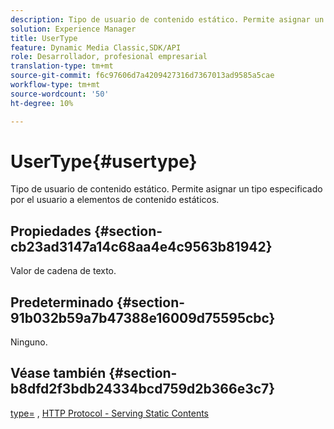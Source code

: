 ```yaml
---
description: Tipo de usuario de contenido estático. Permite asignar un tipo especificado por el usuario a elementos de contenido estáticos.
solution: Experience Manager
title: UserType
feature: Dynamic Media Classic,SDK/API
role: Desarrollador, profesional empresarial
translation-type: tm+mt
source-git-commit: f6c97606d7a4209427316d7367013ad9585a5cae
workflow-type: tm+mt
source-wordcount: '50'
ht-degree: 10%

---
```



# UserType{#usertype}

Tipo de usuario de contenido estático. Permite asignar un tipo especificado por el usuario a elementos de contenido estáticos.

## Propiedades {#section-cb23ad3147a14c68aa4e4c9563b81942}

Valor de cadena de texto.

## Predeterminado {#section-91b032b59a7b47388e16009d75595cbc}

Ninguno.

## Véase también {#section-b8dfd2f3bdb24334bcd759d2b366e3c7}

[type=](/help/aem-is-ir-api/is-api/http-ref/image-serving-api-ref/c-http-protocol-reference/c-command-reference/r-type.md) ,  [HTTP Protocol - Serving Static Contents](/help/aem-is-ir-api/is-api/http-ref/image-serving-api-ref/c-http-protocol-reference/c-syntax-and-features/r-serving-static-non-image-content.md)
